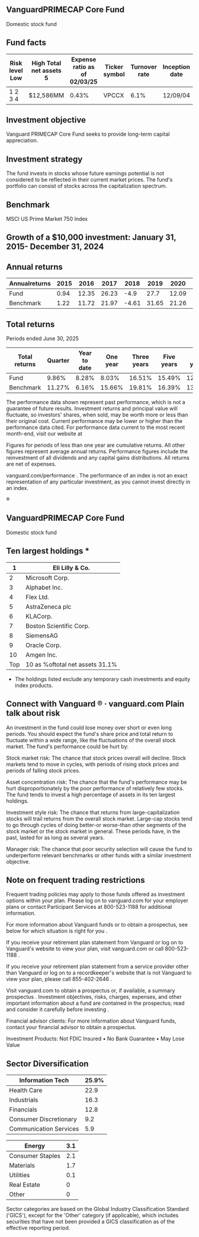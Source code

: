 ## VanguardPRIMECAP Core Fund

Domestic stock fund

## Fund facts

| Risk level Low   | High Total net assets 5   | Expense ratio as of 02/03/25   | Ticker symbol   | Turnover rate   | Inception date   |   Fund number |
|------------------|---------------------------|--------------------------------|-----------------|-----------------|------------------|---------------|
| 1 2 3 4          | $12,586MM                 | 0.43%                          | VPCCX           | 6.1%            | 12/09/04         |          1220 |

## Investment objective

Vanguard PRIMECAP Core Fund seeks to provide long-term capital appreciation.

## Investment strategy

The fund invests in stocks whose future earnings potential is not considered to be reflected in their current market prices. The fund's portfolio can consist of stocks across the capitalization spectrum.

## Benchmark

MSCI US Prime Market 750 Index

## Growth of a $10,000 investment:  January 31, 2015-  December 31, 2024

<!-- image -->

## Annual returns

<!-- image -->

| Annualreturns   |   2015 |   2016 |   2017 |   2018 |   2019 |   2020 |   2021 |   2022 |   2023 |   2024 |
|-----------------|--------|--------|--------|--------|--------|--------|--------|--------|--------|--------|
| Fund            |   0.94 |  12.35 |  26.23 |  -4.9  |  27.7  |  12.09 |  24.42 | -12.37 |  23.51 |  12.94 |
| Benchmark       |   1.22 |  11.72 |  21.97 |  -4.61 |  31.65 |  21.26 |  26.63 | -19.37 |  26.93 |  24.85 |

## Total returns

Periods ended June 30, 2025

| Total returns   | Quarter   | Year to date   | One year   | Three years   | Five years   | Ten years   |
|-----------------|-----------|----------------|------------|---------------|--------------|-------------|
| Fund            | 9.86%     | 8.28%          | 8.03%      | 16.51%        | 15.49%       | 12.41%      |
| Benchmark       | 11.27%    | 6.16%          | 15.66%     | 19.81%        | 16.39%       | 13.50%      |

The performance data shown represent past performance, which is not a guarantee of future results. Investment returns and principal value will fluctuate, so investors' shares, when sold, may be worth more or less than their original cost. Current performance may be lower or higher than the performance data cited. For performance data current to the most recent month-end, visit our website at

Figures for periods of less than one year are cumulative returns. All other figures represent average annual returns. Performance figures include the reinvestment of all dividends and any capital gains distributions. All returns are net of expenses.

vanguard.com/performance  . The performance of an index is not an exact representation of any particular investment, as you cannot invest directly in an index.

®

<!-- image -->

## VanguardPRIMECAP Core Fund

Domestic stock fund

## Ten largest holdings  *

| 1   | Eli Lilly & Co.                 |
|-----|---------------------------------|
| 2   | Microsoft Corp.                 |
| 3   | Alphabet Inc.                   |
| 4   | Flex Ltd.                       |
| 5   | AstraZeneca plc                 |
| 6   | KLACorp.                        |
| 7   | Boston Scientific Corp.         |
| 8   | SiemensAG                       |
| 9   | Oracle Corp.                    |
| 10  | Amgen Inc.                      |
| Top | 10 as %oftotal net assets 31.1% |

* The holdings listed exclude any temporary cash investments and equity index products.

## Connect with Vanguard   ® ·    vanguard.com Plain talk about risk

An investment in the fund could lose money over short or even long periods. You should expect the fund's share price and total return to fluctuate within a wide range, like the fluctuations of the overall stock market. The fund's performance could be hurt by:

Stock market risk: The chance that stock prices overall will decline. Stock markets tend to move in cycles, with periods of rising stock prices and periods of falling stock prices.

Asset concentration risk: The chance that the fund's performance may be hurt disproportionately by the poor performance of relatively few stocks. The fund tends to invest a high percentage of assets in its ten largest holdings.

Investment style risk: The chance that returns from large-capitalization stocks will trail returns from the overall stock market. Large-cap stocks tend to go through cycles of doing better-or worse-than other segments of the stock market or the stock market in general. These periods have, in the past, lasted for as long as several years.

Manager risk: The chance that poor security selection will cause the fund to underperform relevant benchmarks or other funds with a similar investment objective.

## Note on frequent trading restrictions

Frequent trading policies may apply to those funds offered as investment options within your plan. Please log on to   vanguard.com for your employer plans or contact Participant Services at 800-523-1188 for additional information.

For more information about Vanguard funds or to obtain a prospectus, see below for which situation is right for you .

If you receive your retirement plan statement from Vanguard or log on to Vanguard's website to view your plan, visit vanguard.com or call 800-523-1188 .

If you receive your retirement plan statement from a service provider other than Vanguard or log on to a recordkeeper's website that is not Vanguard to view your plan, please call 855-402-2646 .

Visit vanguard.com to obtain a prospectus or, if available, a summary prospectus . Investment objectives, risks, charges, expenses, and other important information about a fund are contained in the prospectus; read and consider it carefully before investing .

Financial advisor clients: For more information about Vanguard funds, contact your financial advisor to obtain a prospectus.

Investment Products: Not FDIC Insured • No Bank Guarantee • May Lose Value

## Sector Diversification

<!-- image -->

| Information Tech       |   25.9% |
|------------------------|---------|
| Health Care            |    22.9 |
| Industrials            |    16.3 |
| Financials             |    12.8 |
| Consumer Discretionary |     9.2 |
| Communication Services |     5.9 |

| Energy           |   3.1 |
|------------------|-------|
| Consumer Staples |   2.1 |
| Materials        |   1.7 |
| Utilities        |   0.1 |
| Real Estate      |   0   |
| Other            |   0   |

<!-- image -->

<!-- image -->

<!-- image -->

<!-- image -->

<!-- image -->

<!-- image -->

<!-- image -->

<!-- image -->

<!-- image -->

<!-- image -->

<!-- image -->

<!-- image -->

Sector categories are based on the Global Industry Classification Standard ('GICS'), except for the 'Other' category (if applicable), which includes securities that have not been provided a GICS classification as of the effective reporting period.